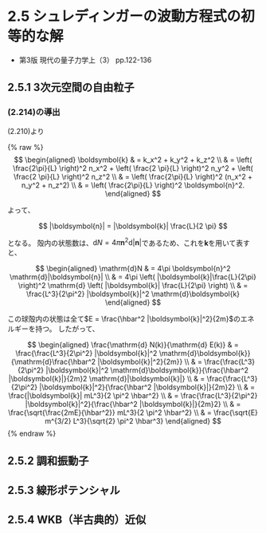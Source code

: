 <script type="text/javascript" async src="https://cdnjs.cloudflare.com/ajax/libs/mathjax/3.2.2/es5/tex-mml-chtml.min.js">
</script>
<script type="text/x-mathjax-config">
 MathJax.Hub.Config({
 tex2jax: {
 inlineMath: [['$', '$'] ],
 displayMath: [ ['$$','$$'], ["\\[","\\]"] ]
 }
 });
</script>

# 2.5 シュレディンガーの波動方程式の初等的な解

- 第3版 現代の量子力学上（3） pp.122-136

## 2.5.1 3次元空間の自由粒子

### (2.214)の導出

(2.210)より

{% raw %}
$$
\begin{aligned}
    \boldsymbol{k}
    & = k_x^2 + k_y^2 + k_z^2 \\
    & = \left( \frac{2\pi}{L} \right)^2 n_x^2 + \left( \frac{2 \pi}{L} \right)^2 n_y^2 + \left( \frac{2 \pi}{L} \right)^2 n_z^2 \\
    & = \left( \frac{2\pi}{L} \right)^2 (n_x^2 + n_y^2 + n_z^2) \\
    & = \left( \frac{2\pi}{L} \right)^2 \boldsymbol{n}^2.
\end{aligned}
$$

よって、

$$
|\boldsymbol{n}| = |\boldsymbol{k}| \frac{L}{2 \pi}
$$

となる。
殻内の状態数は、$\mathrm{d}N = 4 \pi \boldsymbol{n}^2 \mathrm{d}|\boldsymbol{n}|$であるため、これを$\boldsymbol{k}$を用いて表すと、

$$
\begin{aligned}
    \mathrm{d}N
    & = 4\pi \boldsymbol{n}^2 \mathrm{d}|\boldsymbol{n}| \\
    & = 4\pi \left( |\boldsymbol{k}|\frac{L}{2\pi} \right)^2 \mathrm{d} \left( |\boldsymbol{k}| \frac{L}{2\pi} \right) \\
    & = \frac{L^3}{2\pi^2} |\boldsymbol{k}|^2 \mathrm{d}\boldsymbol{k}
\end{aligned}
$$

この球殻内の状態は全て$E = \frac{\hbar^2 |\boldsymbol{k}|^2}{2m}$のエネルギーを持つ。
したがって、

$$
\begin{aligned}
    \frac{\mathrm{d} N(k)}{\mathrm{d} E(k)}
    & = \frac{\frac{L^3}{2\pi^2} |\boldsymbol{k}|^2 \mathrm{d}\boldsymbol{k}}{\mathrm{d}\frac{\hbar^2 |\boldsymbol{k}|^2}{2m}} \\
    & = \frac{\frac{L^3}{2\pi^2} |\boldsymbol{k}|^2 \mathrm{d}\boldsymbol{k}}{\frac{\hbar^2 |\boldsymbol{k}|}{2m}2 \mathrm{d}|\boldsymbol{k}|} \\
    & = \frac{\frac{L^3}{2\pi^2} |\boldsymbol{k}|^2}{\frac{\hbar^2 |\boldsymbol{k}|}{2m}2} \\
    & = \frac{|\boldsymbol{k}| mL^3}{2 \pi^2 \hbar^2} \\
    & = \frac{\frac{L^3}{2\pi^2} |\boldsymbol{k}|^2}{\frac{\hbar^2 |\boldsymbol{k}|}{2m}2} \\
    & = \frac{\sqrt{\frac{2mE}{\hbar^2}} mL^3}{2 \pi^2 \hbar^2} \\
    & = \frac{\sqrt{E} m^{3/2} L^3}{\sqrt{2} \pi^2 \hbar^3}
\end{aligned}
$$
{% endraw %}

## 2.5.2 調和振動子

## 2.5.3 線形ポテンシャル

## 2.5.4 WKB（半古典的）近似
